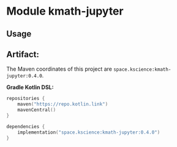 # Module kmath-jupyter



## Usage

## Artifact:

The Maven coordinates of this project are `space.kscience:kmath-jupyter:0.4.0`.

**Gradle Kotlin DSL:**
```kotlin
repositories {
    maven("https://repo.kotlin.link")
    mavenCentral()
}

dependencies {
    implementation("space.kscience:kmath-jupyter:0.4.0")
}
```
